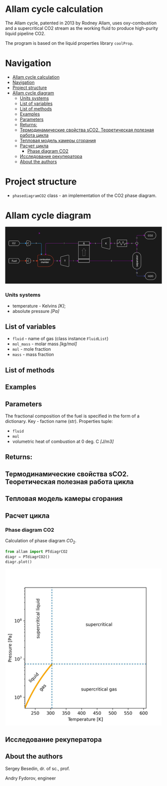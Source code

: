 # Allam cycle calculation
The Allam cycle, patented in 2013 by Rodney Allam, 
uses oxy-combustion and a supercritical CO2 stream 
as the working fluid to produce high-purity liquid pipeline CO2.

The program is based on the liquid properties library `coolProp`.

# Navigation
<!-- TOC -->
* [Allam cycle calculation](#allam-cycle-calculation)
* [Navigation](#navigation)
* [Project structure](#project-structure)
* [Allam cycle diagram](#allam-cycle-diagram)
    * [Units systems](#units-systems)
  * [List of variables](#list-of-variables)
  * [List of methods](#list-of-methods)
  * [Examples](#examples)
  * [Parameters](#parameters)
  * [Returns:](#returns)
  * [Термодинамические свойства sCO2. Теоретическая полезная работа цикла](#термодинамические-свойства-sco2-теоретическая-полезная-работа-цикла)
  * [Тепловая модель камеры сгорания](#тепловая-модель-камеры-сгорания)
  * [Расчет цикла](#расчет-цикла)
    * [Phase diagram CO2](#phase-diagram-co2)
  * [Исследование рекуператора](#исследование-рекуператора)
  * [About the authors](#about-the-authors)
<!-- TOC -->


# Project structure

- `phasediagramCO2` class - an implementation of the CO2 phase diagram.

# Allam cycle diagram

![Allam cycle diagram](image/allam-scheme.jpg)

### Units systems
- temperature - Kelvins _[K]_;
- absolute pressure _[Pa]_

## List of variables
- `fluid` - name of gas (class instance `FluidList`)
- `mol_mass` - molar mass _[kg/mol]_
- `mol` - mole fraction
- `mass` - mass fraction

## List of methods

## Examples


## Parameters
The fractional composition of the fuel is specified 
in the form of a dictionary. Key - faction name (str). Properties tuple:
- `fluid`
- `mol`
- volumetric heat of combustion at 0 deg. C _[J/m3]_

## Returns:



## Термодинамические свойства sCO2. Теоретическая полезная работа цикла


## Тепловая модель камеры сгорания


## Расчет цикла


### Phase diagram CO2

Calculation of phase diagram $CO_2$.

```python
from allam import PTdiagrCO2
diagr = PTdiagrCO2()
diagr.plot()
```
![Phase diagram](image/PT-CO2.jpg)
## Исследование рекуператора


## About the authors
Sergey Besedin, dr. of sc., prof.

Andry Fydorov, engineer